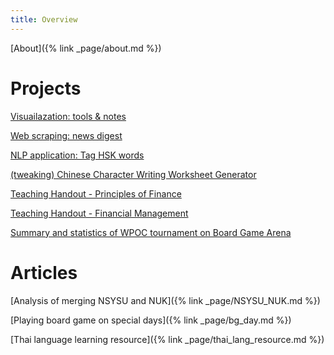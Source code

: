 ```yaml
---
title: Overview
---
```

<!---# Curriculum vitae
-->
[About]({% link _page/about.md %})

# Projects 
[Visuailazation: tools & notes](https://github.com/simon2016bht/VisualizationWisely/tree/main)

[Web scraping: news digest](https://github.com/simon2016bht/FetchNewsKeyword)

[NLP application: Tag HSK words](https://github.com/simon2016bht/TagHskWords)

[(tweaking) Chinese Character Writing Worksheet Generator](https://github.com/simon2016bht/ChineseCharacterWorksheetGenerator)

[Teaching Handout - Principles of Finance](https://github.com/simon2016bht/TeachingHandoutPrinciplesOfFinance_ICB100)

[Teaching Handout - Financial Management](https://github.com/simon2016bht/TeachingHandoutFinancialManagement_ICF304)

[Summary and statistics of WPOC tournament on Board Game Arena](https://simon2016bht.github.io/wpoc/)

# Articles 

[Analysis of merging NSYSU and NUK]({% link _page/NSYSU_NUK.md %})

[Playing board game on special days]({% link _page/bg_day.md %})

[Thai language learning resource]({% link _page/thai_lang_resource.md %})

<!---
-->
<!---
your comment goes here
and here
-->